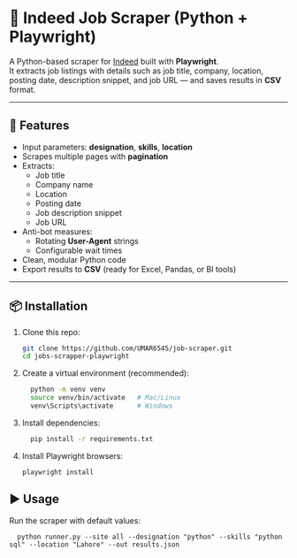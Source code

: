 # 📄 Indeed Job Scraper (Python + Playwright)

A Python-based scraper for [Indeed](https://www.indeed.com) built with **Playwright**.  
It extracts job listings with details such as job title, company, location, posting date, description snippet, and job URL — and saves results in **CSV** format.  

---

## 🚀 Features
- Input parameters: **designation**, **skills**, **location**
- Scrapes multiple pages with **pagination**
- Extracts:
  - Job title  
  - Company name  
  - Location  
  - Posting date  
  - Job description snippet  
  - Job URL  
- Anti-bot measures:
  - Rotating **User-Agent** strings  
  - Configurable wait times  
- Clean, modular Python code  
- Export results to **CSV** (ready for Excel, Pandas, or BI tools)

---

## 📦 Installation

1. Clone this repo:
   ```bash
   git clone https://github.com/UMAR6545/job-scraper.git
   cd jobs-scrapper-playwright
   
2. Create a virtual environment (recommended):
    ```bash
      python -m venv venv
      source venv/bin/activate   # Mac/Linux
      venv\Scripts\activate      # Windows
    ```

3. Install dependencies:
    ```bash
      pip install -r requirements.txt
    ```

4. Install Playwright browsers:
    ```
    playwright install
    ```

## ▶️ Usage

Run the scraper with default values:
```
  python runner.py --site all --designation "python" --skills "python sql" --location "Lahore" --out results.json
```
  


